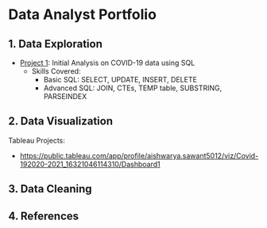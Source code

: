 # Data Analyst Portfolio 
## 1. Data Exploration
* [Project 1]( https://github.com/aishwaryasaw/Projects/blob/5c9f2bd32f32d537c93093b418f0c6f873734e93/COVID%20Data%20Exploration%20-%20SQL.sql): Initial Analysis on COVID-19 data using SQL
  * Skills Covered:
    * Basic SQL: SELECT, UPDATE, INSERT, DELETE
    * Advanced SQL: JOIN, CTEs, TEMP table, SUBSTRING, PARSEINDEX

## 2. Data Visualization
Tableau Projects: 
- https://public.tableau.com/app/profile/aishwarya.sawant5012/viz/Covid-192020-2021_16321046114310/Dashboard1

## 3. Data Cleaning

## 4. References
